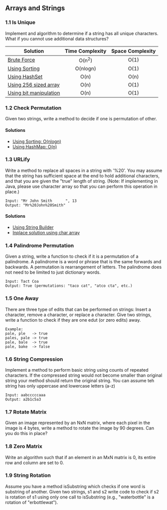 ## Arrays and Strings

### 1.1 Is Unique
Implement and algorithm to determine if a string has all unique characters. What if you cannot use additional data structures?

Solution|Time Complexity|Space Complexity
---|:---:|:---:
[Brute Force](1.1/1-brute-force.java)                       |O(n<sup>2</sup>)|O(1)
[Using Sorting](1.1/2-using-sorting.java)                   |O(nlogn)|O(1)
[Using HashSet](1.1/3-using-hashset.java)                   |O(n)|O(n)
[Using 256 sized array](1.1/4-using-256-sized-array.java)   |O(n)|O(1)
[Using bit manipulation](1.1/5-using-bit-manipulation.java) |O(n)|O(1)

### 1.2 Check Permutation
Given two strings, write a method to decide if one is permutation of other.

#### Solutions
* [Using Sorting: O(nlogn)](1.2/1-using-sorting.java)
* [Using HashMap: O(n)](1.2/2-using-hashmap.java)

### 1.3 URLify
Write a method to replace all spaces in a string with '%20'. You may assume that the string has sufficient space at the end to hold additional characters, and that you are given the "true" length of string. (Note: If implementing in Java, please use character array so that you can perform this operation in place.)

```
Input: "Mr John Smith      ", 13
Output: "Mr%20John%20Smith"
```

#### Solutions
* [Using String Builder](1.3/1-using-stringbuilder.java)
* [Inplace solution using char array](1.3/2-using-char-array-and-inplace.java)


### 1.4 Palindrome Permutation
Given a string, write a function to check if it is a permutation of a palindrome. A palindrome is a word or phrase that is the same forwards and backwards. A permutation is rearrangement of letters. The palindrome does not need to be limited to just dictionary words.

```
Input: Tact Coa
Output: True (permutations: "taco cat", "atco cta", etc.)
```

### 1.5 One Away
There are three type of edits that can be performed on strings: Insert a character, remove a character, or replace a character. Give two strings, write a function to check if they are one edut (or zero edits) away.

```
Example:
pale, ple   -> true
pales, pale -> true
pale, bale  -> true
pale, bake  -> false
```

### 1.6 String Compression
Implement a method to perform basic string using counts of repeated characters. If the compressed string would not become smaller than original string your method should return the original string. You can assume teh string has only uppercase and lowercase letters (a-z)

```
Input: aabcccccaaa
Output: a2b1c5a3
```

### 1.7 Rotate Matrix
Given an image represented by an NxN matrix, where each pixel in the image is 4 bytes, write a method to rotate the image by 90 degrees. Can you do this in place?

### 1.8 Zero Matrix
Write an algorithm such that if an element in an MxN matrix is 0, its entire row and column are set to 0.

### 1.9 String Rotation
Assume you have a method isSubstring which checks if one word is substring of another. Given two strings, s1 and s2 write code to check if s2 is rotation of s1 using only one call to isSubstring (e.g., "waterbottle" is a rotation of "erbottlewat").
